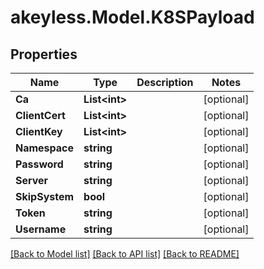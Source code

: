 # akeyless.Model.K8SPayload
## Properties

Name | Type | Description | Notes
------------ | ------------- | ------------- | -------------
**Ca** | **List&lt;int&gt;** |  | [optional] 
**ClientCert** | **List&lt;int&gt;** |  | [optional] 
**ClientKey** | **List&lt;int&gt;** |  | [optional] 
**Namespace** | **string** |  | [optional] 
**Password** | **string** |  | [optional] 
**Server** | **string** |  | [optional] 
**SkipSystem** | **bool** |  | [optional] 
**Token** | **string** |  | [optional] 
**Username** | **string** |  | [optional] 

[[Back to Model list]](../README.md#documentation-for-models) [[Back to API list]](../README.md#documentation-for-api-endpoints) [[Back to README]](../README.md)

